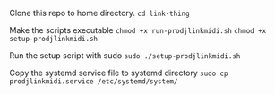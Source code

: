 Clone this repo to home directory.
`cd link-thing`

Make the scripts executable
`chmod +x run-prodjlinkmidi.sh`
`chmod +x setup-prodjlinkmidi.sh`

Run the setup script with sudo
`sudo ./setup-prodjlinkmidi.sh`

Copy the systemd service file to systemd directory
`sudo cp prodjlinkmidi.service /etc/systemd/system/`